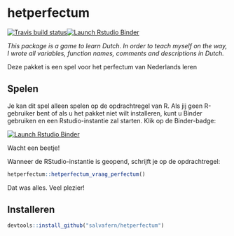 
# hetperfectum

[![Travis build status](https://travis-ci.com/salvafern/hetperfectum.svg?branch=master)](https://travis-ci.com/salvafern/hetperfectum)[![Launch Rstudio Binder](http://mybinder.org/badge_logo.svg)](https://mybinder.org/v2/gh/salvafern/hetperfectum/master?urlpath=rstudio)

*This package is a game to learn Dutch. In order to teach myself on the way, I wrote all variables, function names, comments and descriptions in Dutch.*

Deze pakket is een spel voor het perfectum van Nederlands leren

## Spelen
Je kan dit spel alleen spelen op de opdrachtregel van R. Als jij geen R-gebruiker bent of als u het pakket niet wilt installeren, kunt u Binder gebruiken en een Rstudio-instantie zal starten. Klik op de Binder-badge:

[![Launch Rstudio Binder](http://mybinder.org/badge_logo.svg)](https://mybinder.org/v2/gh/salvafern/hetperfectum/master?urlpath=rstudio)

Wacht een beetje!

Wanneer de RStudio-instantie is geopend, schrijft je op de opdrachtregel:
```r
hetperfectum::hetperfectum_vraag_perfectum()
```

Dat was alles. Veel plezier!


## Installeren 

``` r
devtools::install_github("salvafern/hetperfectum")
```

